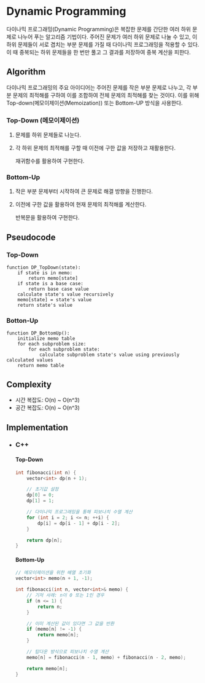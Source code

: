# Dynamic Programming

다이나믹 프로그래밍(Dynamic Programming)은 복잡한 문제를 간단한 여러 하위 문제로 나누어 푸는 알고리즘 기법이다. 주어진 문제가 여러 하위 문제로 나눌 수 있고, 이 하위 문제들이 서로 겹치는 부분 문제를 가질 때 다이나믹 프로그래밍을 적용할 수 있다. 
이 때 중복되는 하위 문제들을 한 번만 풀고 그 결과를 저장하여 중복 계산을 피한다.

## Algorithm
다이나믹 프로그래밍의 주요 아이디어는 주어진 문제를 작은 부분 문제로 나누고, 각 부분 문제의 최적해를 구하여 이를 조합하여 전체 문제의 최적해를 찾는 것이다. 
이를 위해 Top-down(메모이제이션(Memoization)) 또는 Bottom-UP 방식을 사용한다.

### Top-Down (메모이제이션)
1. 문제를 하위 문제들로 나눈다.
2. 각 하위 문제의 최적해를 구할 때 이전에 구한 값을 저장하고 재활용한다.

    재귀함수를 활용하여 구현한다.

### Bottom-Up
1. 작은 부분 문제부터 시작하여 큰 문제로 해결 방향을 진행한다.
2. 이전에 구한 값을 활용하여 현재 문제의 최적해를 계산한다.

     반복문을 활용하여 구현한다.


## Pseudocode

### Top-Down
```
function DP_TopDown(state):
    if state is in memo:
        return memo[state]
    if state is a base case:
        return base case value
    calculate state's value recursively
    memo[state] = state's value
    return state's value

```


### Botton-Up
```
function DP_BottomUp():
    initialize memo table
    for each subproblem size:
        for each subproblem state:
            calculate subproblem state's value using previously calculated values
    return memo table
```

## Complexity
+ 시간 복잡도: O(n) ~ O(n^3)
+ 공간 복잡도: O(n) ~ O(n^3)

## Implementation
+ ### C++
  
    #### Top-Down
    ```c++
    int fibonacci(int n) {
        vector<int> dp(n + 1);
    
        // 초기값 설정
        dp[0] = 0;
        dp[1] = 1;
    
        // 다이나믹 프로그래밍을 통해 피보나치 수열 계산
        for (int i = 2; i <= n; ++i) {
            dp[i] = dp[i - 1] + dp[i - 2];
        }
    
        return dp[n];
    }
    ```


    #### Bottom-Up
    ```c++
    // 메모이제이션을 위한 배열 초기화
    vector<int> memo(n + 1, -1);
    
    int fibonacci(int n, vector<int>& memo) {
        // 기저 사례: n이 0 또는 1인 경우
        if (n <= 1) {
            return n;
        }
    
        // 이미 계산된 값이 있다면 그 값을 반환
        if (memo[n] != -1) {
            return memo[n];
        }
    
        // 탑다운 방식으로 피보나치 수열 계산
        memo[n] = fibonacci(n - 1, memo) + fibonacci(n - 2, memo);
    
        return memo[n];
    }
    ```
